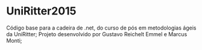 # UniRitter2015
Código base para a cadeira de .net, do curso de pós em metodologias ágeis da UniRitter;
Projeto desenvolvido por Gustavo Reichelt Emmel e Marcus Monti;
